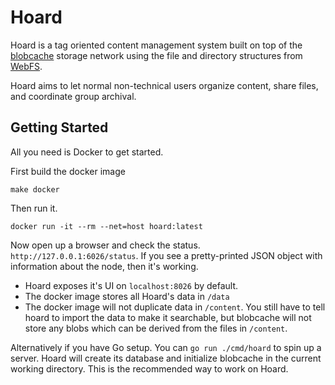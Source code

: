 # Hoard

Hoard is a tag oriented content management system built on top of the [blobcache](https://github.com/brendoncarroll/blobcache) storage network using the file and directory structures from [WebFS](https://github.com/brendoncarroll/webfs).

Hoard aims to let normal non-technical users organize content, share files, and coordinate group archival.

## Getting Started
All you need is Docker to get started.

First build the docker image
```
make docker
```

Then run it.
```
docker run -it --rm --net=host hoard:latest
```

Now open up a browser and check the status. `http://127.0.0.1:6026/status`.
If you see a pretty-printed JSON object with information about the node, then it's working.

- Hoard exposes it's UI on `localhost:8026` by default.
- The docker image stores all Hoard's data in `/data`
- The docker image will not duplicate data in `/content`.
You still have to tell hoard to import the data to make it searchable, but blobcache will not store any blobs which can be derived from the files in `/content`.

Alternatively if you have Go setup. You can `go run ./cmd/hoard` to spin up a server.
Hoard will create its database and initialize blobcache in the current working directory.
This is the recommended way to work on Hoard.
